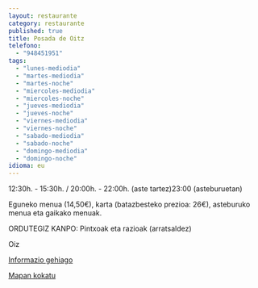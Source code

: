 ```yaml
---
layout: restaurante
category: restaurante
published: true
title: Posada de Oitz
telefono: 
  - "948451951"
tags: 
  - "lunes-mediodia"
  - "martes-mediodia"
  - "martes-noche"
  - "miercoles-mediodia"
  - "miercoles-noche"
  - "jueves-mediodia"
  - "jueves-noche"
  - "viernes-mediodia"
  - "viernes-noche"
  - "sabado-mediodia"
  - "sabado-noche"
  - "domingo-mediodia"
  - "domingo-noche"
idioma: eu
---
```


12:30h. - 15:30h. / 20:00h. - 22:00h. (aste tartez)23:00 (asteburuetan)

Eguneko menua (14,50€), karta (batazbesteko prezioa: 26€), asteburuko menua eta gaikako menuak.

ORDUTEGIZ KANPO: Pintxoak eta razioak (arratsaldez)

Oiz

[Informazio gehiago](http://www.consorciobertiz.org/consorcio/dondecomer/restaurantes/oitz-es-0-188/posada-de-oitz-es.html)

[Mapan kokatu](https://maps.google.es/maps?q=Posada+de+Oitz&amp;hl=es&amp;sll=43.113641,-1.682539&amp;sspn=0.020395,0.038581&amp;t=h&amp;hq=Posada+de+Oitz&amp;z=15&amp;iwloc=A "Oitzeko Posada")